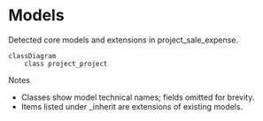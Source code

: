 # Models

Detected core models and extensions in project_sale_expense.

```mermaid
classDiagram
    class project_project
```

Notes
- Classes show model technical names; fields omitted for brevity.
- Items listed under _inherit are extensions of existing models.
